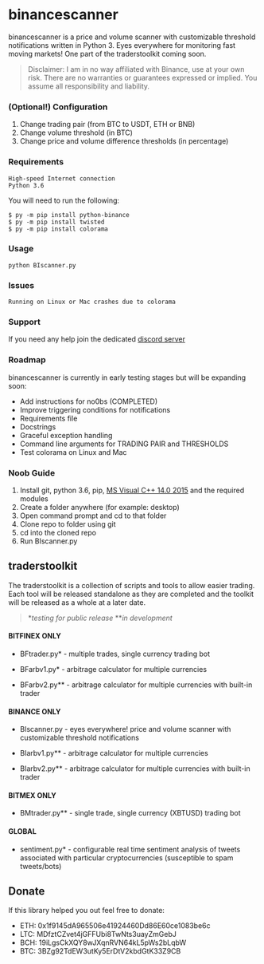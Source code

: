 # binancescanner
binancescanner is a price and volume scanner with customizable threshold notifications written in Python 3. Eyes everywhere for monitoring fast moving markets! One part of the traderstoolkit coming soon.

>Disclaimer:  I am in no way affiliated with Binance, use at your own risk. There are no warranties or guarantees expressed or implied. You assume all responsibility and liability. 

### (Optional!) Configuration 

1. Change trading pair (from BTC to USDT, ETH or BNB)
1. Change volume threshold (in BTC)
1. Change price and volume difference thresholds (in percentage)

### Requirements
   
    High-speed Internet connection
    Python 3.6
	
You will need to run the following:

    $ py -m pip install python-binance
    $ py -m pip install twisted
    $ py -m pip install colorama
	
### Usage
    python BIscanner.py

### Issues
    Running on Linux or Mac crashes due to colorama

### Support
If you need any help join the dedicated [discord server](https://discord.gg/S7hTpqy)

### Roadmap
binancescanner is currently in early testing stages but will be expanding soon:
- Add instructions for no0bs (COMPLETED)
- Improve triggering conditions for notifications
- Requirements file
- Docstrings
- Graceful exception handling
- Command line arguments for TRADING PAIR and THRESHOLDS
- Test colorama on Linux and Mac

### Noob Guide
1. Install git, python 3.6, pip, [MS Visual C++ 14.0 2015](https://go.microsoft.com/fwlink/?LinkId=691126) and the required modules
1. Create a folder anywhere (for example: desktop)
1. Open command prompt and cd to that folder
1. Clone repo to folder using git
1. cd into the cloned repo
1. Run BIscanner.py

## traderstoolkit
The traderstoolkit is a collection of scripts and tools to allow easier trading. Each tool will be released standalone as they are completed and the toolkit will be released as a whole at a later date.

> **testing for public release*
> ***in development*

#### BITFINEX ONLY
- BFtrader.py* - multiple trades, single currency trading bot

- BFarbv1.py* - arbitrage calculator for multiple currencies

- BFarbv2.py** - arbitrage calculator for multiple currencies with built-in trader

#### BINANCE ONLY
- BIscanner.py - eyes everywhere! price and volume scanner with customizable threshold notifications

- BIarbv1.py** - arbitrage calculator for multiple currencies

- BIarbv2.py** - arbitrage calculator for multiple currencies with built-in trader

#### BITMEX ONLY
- BMtrader.py** - single trade, single currency (XBTUSD) trading bot

#### GLOBAL
- sentiment.py* - configurable real time sentiment analysis of tweets associated with particular cryptocurrencies (susceptible to spam tweets/bots)

## Donate

If this library helped you out feel free to donate:

- ETH: 0x1f9145dA965506e41924460Dd86E60ce1083be6c
- LTC: MDfztCZvet4jGFFUbi8TwNts3uayZmGebJ
- BCH: 19iLgsCkXQY8wJXqnRVN64kL5pWs2bLqbW
- BTC: 3BZg92TdEW3utKy5ErDtV2kbdGtK33Z9CB